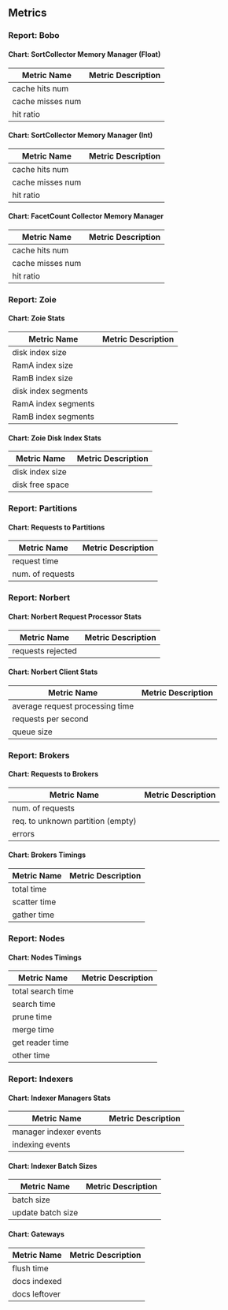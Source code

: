 ## Metrics

### Report: Bobo

#### Chart: SortCollector Memory Manager (Float)
Metric Name | Metric Description
--- | ---
cache hits num | 
cache misses num | 
hit ratio | 

#### Chart: SortCollector Memory Manager (Int)
Metric Name | Metric Description
--- | ---
cache hits num | 
cache misses num | 
hit ratio | 

#### Chart: FacetCount Collector Memory Manager
Metric Name | Metric Description
--- | ---
cache hits num | 
cache misses num | 
hit ratio | 



### Report: Zoie

#### Chart: Zoie Stats
Metric Name | Metric Description
--- | ---
disk index size | 
RamA index size | 
RamB index size | 
disk index segments | 
RamA index segments | 
RamB index segments | 

#### Chart: Zoie Disk Index Stats
Metric Name | Metric Description
--- | ---
disk index size | 
disk free space | 



### Report: Partitions

#### Chart: Requests to Partitions
Metric Name | Metric Description
--- | ---
request time | 
num. of requests | 



### Report: Norbert

#### Chart: Norbert Request Processor Stats
Metric Name | Metric Description
--- | ---
requests rejected | 

#### Chart: Norbert Client Stats
Metric Name | Metric Description
--- | ---
average request processing time | 
requests per second | 
queue size | 



### Report: Brokers

#### Chart: Requests to Brokers
Metric Name | Metric Description
--- | ---
num. of requests | 
req. to unknown partition (empty) | 
errors | 

#### Chart: Brokers Timings
Metric Name | Metric Description
--- | ---
total time | 
scatter time | 
gather time | 



### Report: Nodes

#### Chart: Nodes Timings
Metric Name | Metric Description
--- | ---
total search time | 
search time | 
prune time | 
merge time | 
get reader time | 
other time | 



### Report: Indexers

#### Chart: Indexer Managers Stats
Metric Name | Metric Description
--- | ---
manager indexer events | 
indexing events | 

#### Chart: Indexer Batch Sizes
Metric Name | Metric Description
--- | ---
batch size | 
update batch size | 

#### Chart: Gateways
Metric Name | Metric Description
--- | ---
flush time | 
docs indexed | 
docs leftover | 



